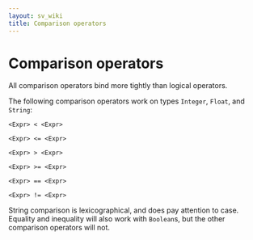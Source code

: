 ```yaml
---
layout: sv_wiki
title: Comparison operators
---
```


# Comparison operators

All comparison operators bind more tightly than logical operators.

The following comparison operators work on types `Integer`,
`Float`, and `String`:

```
<Expr> < <Expr>

<Expr> <= <Expr>

<Expr> > <Expr>

<Expr> >= <Expr>

<Expr> == <Expr>

<Expr> != <Expr>
```

String comparison is lexicographical, and does pay attention to case. Equality and inequality will also work with `Boolean`s, but the other comparison operators will not.
